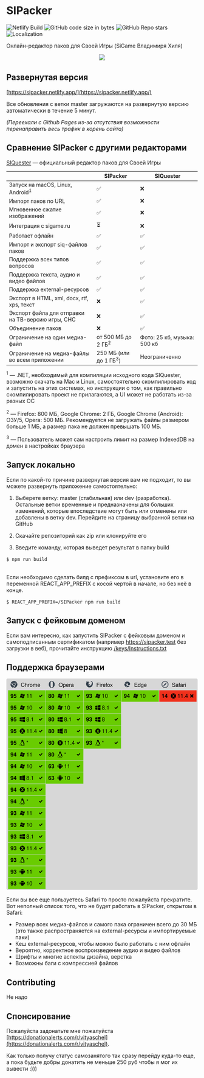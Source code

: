 # SIPacker
![Netlify Build](https://img.shields.io/netlify/fb6c0bf2-2808-4dfe-a4c8-0b8efce9e769)
![GitHub code size in bytes](https://img.shields.io/github/languages/code-size/VityaSchel/SIPacker)
![GitHub Repo stars](https://img.shields.io/github/stars/VityaSchel/SIPacker)
![Localization](https://img.shields.io/badge/English%20(US)-0%25-red)

Онлайн-редактор паков для Своей Игры (SiGame Владимиря Хиля)

<p align="center">
  <img src="https://user-images.githubusercontent.com/59040542/137257961-73f0aceb-19c9-4e1f-a3fe-80204f145f2d.png" />
</p>

## Развернутая версия

[https://sipacker.netlify.app/](https://sipacker.netlify.app/)

Все обновления с ветки master загружаются на развернутую версию автоматически в течение 5 минут.

*(Переехали с Github Pages из-за отсутствия возможности перенаправить весь трафик в корень сайта)*

## Сравнение SIPacker с другими редакторами

<!-- ✅ ❌ ⏳ -->

[SIQuester](https://vladimirkhil.com/si/siquester) — официальный редактор паков для Своей Игры

&nbsp;|SIPacker|SIQuester
---|---|---
Запуск на macOS, Linux, Android<sup>1</sup>|✅|❌
Импорт паков по URL|✅|❌
Мгновенное сжатие изображений|✅|❌
Интеграция с sigame.ru|⏳|❌
Работает офлайн|✅|✅
Импорт и экспорт siq-файлов паков|✅|✅
Поддержка всех типов вопросов|✅|✅
Поддержка текста, аудио и видео файлов|✅|✅
Поддержка external-ресурсов|✅|✅
Экспорт в HTML, xml, docx, rtf, xps, текст|❌|✅
Экспорт файла для отправки на ТВ-версию игры, СНС|❌|✅
Объединение паков|❌|✅
Ограничение на один медиа-файл|от 500 МБ до 2 ГБ<sup>2</sup>|Фото: 25 кб, музыка: 500 кб
Ограничение на медиа-файлы во всем приложении|250 МБ (или до 1 ГБ<sup>3</sup>)|Неограниченно


<sup>1</sup> — .NET, необходимый для компиляции исходного кода SIQuester, возможно скачать на Mac и Linux, самостоятельно скомпилировать код и запустить на этих системах, но инструкции о том, как правильно скомпилировать проект не прилагаются, а UI может не работать из-за разных ОС

<sup>2</sup> — Firefox: 800 МБ, Google Chrome: 2 ГБ, Google Chrome (Android): ОЗУ/5, Opera: 500 МБ. Рекомендуется не загружать файлы размером больше 1 МБ, а размер пака не должен превышать 100 МБ.

<sup>3</sup> — Пользователь может сам настроить лимит на размер IndexedDB на домен в настройках браузера

## Запуск локально

Если по какой-то причине развернутая версия вам не подходит, то вы можете развернуть приложение самостоятельно:

1. Выберете ветку: master (стабильная) или dev (разработка). Остальные ветки временные и предназначены для больших изменений, которые впоследствие могут быть или отменены или добавлены в ветку dev. Перейдите на страницу выбранной ветки на GitHub

2. Скачайте репозиторий как zip или клонируйте его

3. Введите команду, которая выведет результат в папку build
```
$ npm run build
```
\
Если необходимо сделать билд с префиксом в url, установите его в переменной REACT_APP_PREFIX с косой чертой в начале, но без неё в конце.
```
$ REACT_APP_PREFIX=/SIPacker npm run build
```

## Запуск с фейковым доменом

Если вам интересно, как запустить SIPacker с фейковым доменом и самоподписанным сертификатом (например https://sipacker.test без загрузки в веб), прочитайте инструкцию [/keys/Instructions.txt](/keys/Instructions.txt)

## Поддержка браузерами

![Поддержка браузерами](./.github/README/compatibility-table.svg)

Если вы все еще пользуетесь Safari то просто пожалуйста прекратите. Вот неполный список того, что не будет работать в SIPacker, открытом в Safari:

- Размер всех медиа-файлов и самого пака ограничен всего до 30 МБ (это также распространяется на external-ресурсы и импортируемые паки)
- Кеш external-ресурсов, чтобы можно было работать с ним офлайн
- Вероятно, корректное воспроизведение аудио и видео файлов
- Шрифты и многие аспекты дизайна, верстка
- Возможны баги с компрессией файлов

## Contributing

Не надо

## Спонсирование

Пожалуйста задонатьте мне пожалуйста [https://donationalerts.com/r/vityaschel](https://donationalerts.com/r/vityaschel).

Как только получу статус самозанятого так сразу перейду куда-то еще, а пока будьте добры донатить не меньше 250 руб чтобы я мог их вывести :)))